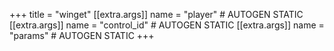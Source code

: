 +++
title = "winget"
[[extra.args]]
name = "player" # AUTOGEN STATIC
[[extra.args]]
name = "control_id" # AUTOGEN STATIC
[[extra.args]]
name = "params" # AUTOGEN STATIC
+++